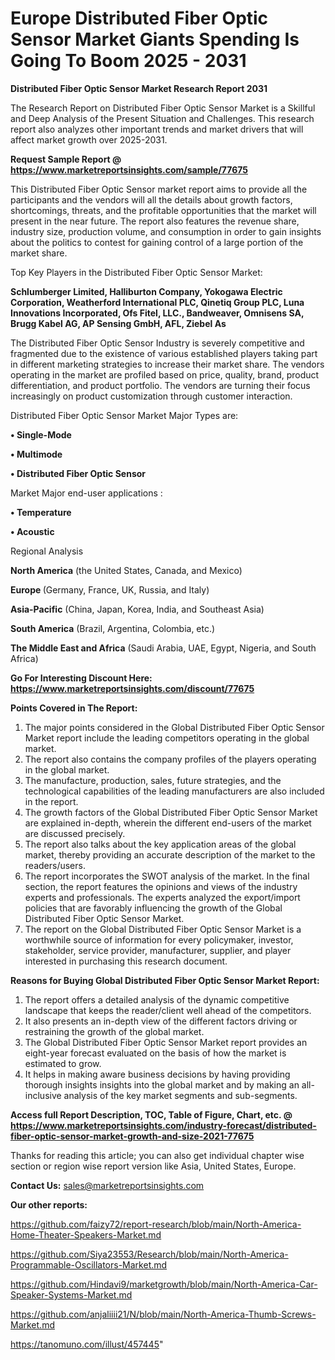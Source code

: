 # Europe Distributed Fiber Optic Sensor Market Giants Spending Is Going To Boom 2025 - 2031

<strong>Distributed Fiber Optic Sensor Market Research Report 2031</strong>

The Research Report on Distributed Fiber Optic Sensor Market is a Skillful and Deep Analysis of the Present Situation and Challenges. This research report also analyzes other important trends and market drivers that will affect market growth over 2025-2031.

<strong>Request Sample Report @ <a href=https://www.marketreportsinsights.com/sample/77675>https://www.marketreportsinsights.com/sample/77675</a></strong>

This Distributed Fiber Optic Sensor market report aims to provide all the participants and the vendors will all the details about growth factors, shortcomings, threats, and the profitable opportunities that the market will present in the near future. The report also features the revenue share, industry size, production volume, and consumption in order to gain insights about the politics to contest for gaining control of a large portion of the market share.

Top Key Players in the Distributed Fiber Optic Sensor Market:

<strong>Schlumberger Limited, Halliburton Company, Yokogawa Electric Corporation, Weatherford International PLC, Qinetiq Group PLC, Luna Innovations Incorporated, Ofs Fitel, LLC., Bandweaver, Omnisens SA, Brugg Kabel AG, AP Sensing GmbH, AFL, Ziebel As</strong>

The Distributed Fiber Optic Sensor Industry is severely competitive and fragmented due to the existence of various established players taking part in different marketing strategies to increase their market share. The vendors operating in the market are profiled based on price, quality, brand, product differentiation, and product portfolio. The vendors are turning their focus increasingly on product customization through customer interaction.

Distributed Fiber Optic Sensor Market Major Types are:

<strong>• Single-Mode

• Multimode

• Distributed Fiber Optic Sensor</strong>

Market Major end-user applications :

<strong>• Temperature

• Acoustic</strong>

Regional Analysis

</u><strong><b>North America</b></strong> (the United States, Canada, and Mexico)

<strong><b>Europe </b></strong>(Germany, France, UK, Russia, and Italy)

<strong><b>Asia-Pacific</b></strong> (China, Japan, Korea, India, and Southeast Asia)

<strong><b>South America</b></strong> (Brazil, Argentina, Colombia, etc.)

<strong><b>The Middle East and Africa</b></strong> (Saudi Arabia, UAE, Egypt, Nigeria, and South Africa)

<strong>Go For Interesting Discount Here: <a href=https://www.marketreportsinsights.com/discount/77675>https://www.marketreportsinsights.com/discount/77675</a></strong>

<strong>Points Covered in The Report:</strong>
<ol>
  <li>The major points considered in the Global Distributed Fiber Optic Sensor Market report include the leading competitors operating in the global market.</li>
  <li>The report also contains the company profiles of the players operating in the global market.</li>
  <li>The manufacture, production, sales, future strategies, and the technological capabilities of the leading manufacturers are also included in the report.</li>
  <li>The growth factors of the Global Distributed Fiber Optic Sensor Market are explained in-depth, wherein the different end-users of the market are discussed precisely.</li>
  <li>The report also talks about the key application areas of the global market, thereby providing an accurate description of the market to the readers/users.</li>
  <li>The report incorporates the SWOT analysis of the market. In the final section, the report features the opinions and views of the industry experts and professionals. The experts analyzed the export/import policies that are favorably influencing the growth of the Global Distributed Fiber Optic Sensor Market.</li>
  <li>The report on the Global Distributed Fiber Optic Sensor Market is a worthwhile source of information for every policymaker, investor, stakeholder, service provider, manufacturer, supplier, and player interested in purchasing this research document.</li>
</ol>
<strong>Reasons for Buying Global Distributed Fiber Optic Sensor Market Report:</strong>

<ol>
  <li>The report offers a detailed analysis of the dynamic competitive landscape that keeps the reader/client well ahead of the competitors.</li>
  <li>It also presents an in-depth view of the different factors driving or restraining the growth of the global market.</li>
  <li>The Global Distributed Fiber Optic Sensor Market report provides an eight-year forecast evaluated on the basis of how the market is estimated to grow.</li>
  <li>It helps in making aware business decisions by having providing thorough insights insights into the global market and by making an all-inclusive analysis of the key market segments and sub-segments.</li>
</ol>
<strong>Access full Report Description, TOC, Table of Figure, Chart, etc. @ <a href=https://www.marketreportsinsights.com/industry-forecast/distributed-fiber-optic-sensor-market-growth-and-size-2021-77675>https://www.marketreportsinsights.com/industry-forecast/distributed-fiber-optic-sensor-market-growth-and-size-2021-77675</a></strong>


Thanks for reading this article; you can also get individual chapter wise section or region wise report version like Asia, United States, Europe.

<strong>Contact Us:</strong>
sales@marketreportsinsights.com

<strong>Our other reports:</strong>

<a href=https://github.com/faizy72/report-research/blob/main/North-America-Home-Theater-Speakers-Market.md>https://github.com/faizy72/report-research/blob/main/North-America-Home-Theater-Speakers-Market.md</a>

<a href=https://github.com/Siya23553/Research/blob/main/North-America-Programmable-Oscillators-Market.md>https://github.com/Siya23553/Research/blob/main/North-America-Programmable-Oscillators-Market.md</a>

<a href=https://github.com/Hindavi9/marketgrowth/blob/main/North-America-Car-Speaker-Systems-Market.md>https://github.com/Hindavi9/marketgrowth/blob/main/North-America-Car-Speaker-Systems-Market.md</a>

<a href=https://github.com/anjaliiii21/N/blob/main/North-America-Thumb-Screws-Market.md>https://github.com/anjaliiii21/N/blob/main/North-America-Thumb-Screws-Market.md</a>

<a href=https://tanomuno.com/illust/457445>https://tanomuno.com/illust/457445</a>"
